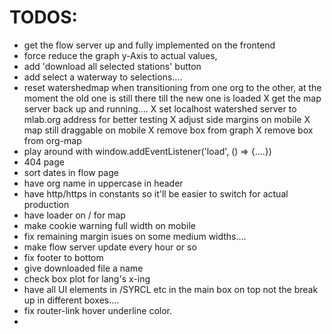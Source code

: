 # TODOS:

- get the flow server up and fully implemented on the frontend
- force reduce the graph y-Axis to actual values,
- add 'download all selected stations' button
- add select a waterway to selections....
- reset watershedmap when transitioning from one org to the other, at the moment the old one is still there till the new one is loaded
  X get the map server back up and running....
  X set localhost watershed server to mlab.org address for better testing
  X adjust side margins on mobile
  X map still draggable on mobile
  X remove box from graph
  X remove box from org-map
- play around with window.addEventListener('load', () => {....})
- 404 page
- sort dates in flow page
- have org name in uppercase in header
- have http/https in constants so it'll be easier to switch for actual production
- have loader on / for map
- make cookie warning full width on mobile
- fix remaining margin isues on some medium widths....
- make flow server update every hour or so
- fix footer to bottom
- give downloaded file a name
- check box plot for lang's x-ing
- have all UI elements in /SYRCL etc in the main box on top not the break up in different boxes....
- fix router-link hover underline color.
-
